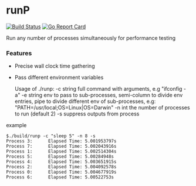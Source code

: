 # runP
[![Build Status](https://travis-ci.org/ksang/runP.svg?branch=master)](https://travis-ci.org/ksang/runP) [![Go Report Card](https://goreportcard.com/badge/github.com/ksang/runP)](https://goreportcard.com/report/github.com/ksang/runP)

Run any number of processes simultaneously for performance testing

### Features

- Precise wall clock time gathering
- Pass different environment variables

    Usage of ./runp:
      -c string
        	full command with arguments, e.g "ifconfig -a"
      -e string
        	env to pass to sub-processes, semi-column to divide env entries, pipe to divide different env of sub-processes, e.g: "PATH=/usr/local;OS=Linux|OS=Darwin"
      -n int
        	the number of processes to run (default 2)
      -s	suppress outputs from process

example

    $./build/runp -c "sleep 5" -n 8 -s
    Process 3:      Elapsed Time: 5.001953797s
    Process 7:      Elapsed Time: 5.002043916s
    Process 1:      Elapsed Time: 5.002514304s
    Process 5:      Elapsed Time: 5.00284948s
    Process 4:      Elapsed Time: 5.003651915s
    Process 2:      Elapsed Time: 5.004092578s
    Process 0:      Elapsed Time: 5.004677919s
    Process 6:      Elapsed Time: 5.00522753s
